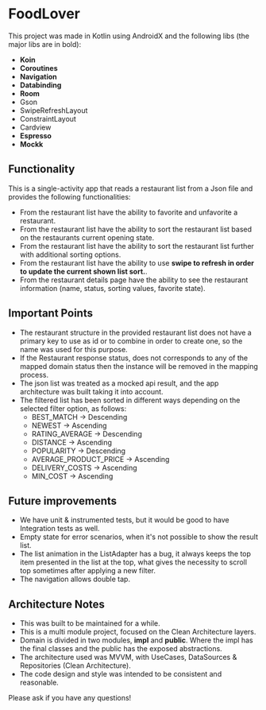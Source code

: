 # FoodLover
This project was made in Kotlin using AndroidX and the following libs (the major libs are in bold):
- **Koin**
- **Coroutines**
- **Navigation**
- **Databinding**
- **Room**
- Gson
- SwipeRefreshLayout
- ConstraintLayout
- Cardview
- **Espresso**
- **Mockk**

## Functionality
This is a single-activity app that reads a restaurant list from a Json file and provides the following functionalities:
- From the restaurant list have the ability to favorite and unfavorite a restaurant.
- From the restaurant list have the ability to sort the restaurant list based on the restaurants current opening state.
- From the restaurant list have the ability to sort the restaurant list further with additional sorting options.
- From the restaurant list have the ability to use **swipe to refresh in order to update the current shown list sort.**.
- From the restaurant details page have the ability to see the restaurant information (name, status, sorting values, favorite state).

## Important Points
- The restaurant structure in the provided restaurant list does not have a primary key to use as id or to combine in order to create one, so the name was used for this purpose.
- If the Restaurant response status, does not corresponds to any of the mapped domain status then the instance will be removed in the mapping process.
- The json list was treated as a mocked api result, and the app architecture was built taking it into account.
- The filtered list has been sorted in different ways depending on the selected filter option, as follows:
    - BEST_MATCH -> Descending
    - NEWEST -> Ascending
    - RATING_AVERAGE -> Descending
    - DISTANCE -> Ascending
    - POPULARITY -> Descending
    - AVERAGE_PRODUCT_PRICE -> Ascending
    - DELIVERY_COSTS -> Ascending
    - MIN_COST -> Ascending

## Future improvements
- We have unit & instrumented tests, but it would be good to have Integration tests as well.
- Empty state for error scenarios, when it's not possible to show the result list.
- The list animation in the ListAdapter has a bug, it always keeps the top item presented in the list at the top, what gives the necessity to scroll top sometimes after applying a new filter.
- The navigation allows double tap.

## Architecture Notes
- This was built to be maintained for a while.
- This is a multi module project, focused on the Clean Architecture layers.
- Domain is divided in two modules, **impl** and **public**. Where the impl has the final classes and the public has the exposed abstractions.
- The architecture used was MVVM, with UseCases, DataSources & Repositories (Clean Architecture).
- The code design and style was intended to be consistent and reasonable.

Please ask if you have any questions!
